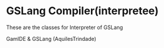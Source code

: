 # GSLang Compiler(interpretee)
<p> These are the classes for Interpreter of GSLang</p>
<p> GamIDE & GSLang (AquilesTrindade) </p>
